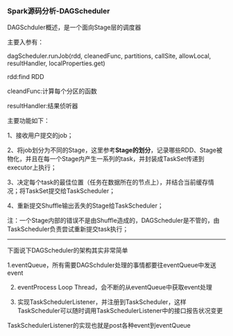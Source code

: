 ### Spark源码分析-DAGScheduler

DAGSchduler概述，是一个面向Stage层的调度器

主要入参有：

dagScheduler.runJob\(rdd, cleanedFunc, partitions, callSite, allowLocal, resultHandler, localProperties.get\)

 rdd:find RDD

cleandFunc:计算每个分区的函数

resultHandler:结果侦听器

主要功能如下：

1、接收用户提交的job；

2、将job划分为不同的Stage，这里参考**Stage的划分**，记录哪些RDD、Stage被物化，并且在每一个Stage内产生一系列的task，并封装成TaskSet传递到executor上执行；

3、决定每个task的最佳位置（任务在数据所在的节点上），并结合当前缓存情况；将TaskSet提交给TaskScheduler；

4、重新提交Shuffle输出丢失的Stage给TaskScheduler；

注：一个Stage内部的错误不是由Shuffle造成的，DAGScheduler是不管的，由TaskScheduler负责尝试重新提交task执行；

---   

下面说下DAGScheduler的架构其实非常简单

1.eventQueue，所有需要DAGSchduler处理的事情都要往eventQueue中发送event

2. eventProcess Loop Thread，会不断的从eventQueue中获取event处理

3. 实现TaskSchedulerListener，并注册到TaskScheduler，这样TaskScheduler可以随时调用TaskSchedulerListener中的接口报告状况变更

TaskSchedulerListener的实现也就是post各种event到eventQueue

